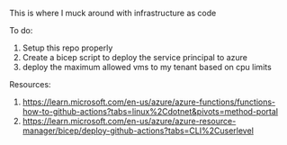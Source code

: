 This is where I muck around with infrastructure as code

To do:
1. Setup this repo properly
2. Create a bicep script to deploy the service principal to azure
3. deploy the maximum allowed vms to my tenant based on cpu limits


Resources:
1. https://learn.microsoft.com/en-us/azure/azure-functions/functions-how-to-github-actions?tabs=linux%2Cdotnet&pivots=method-portal
2. https://learn.microsoft.com/en-us/azure/azure-resource-manager/bicep/deploy-github-actions?tabs=CLI%2Cuserlevel

